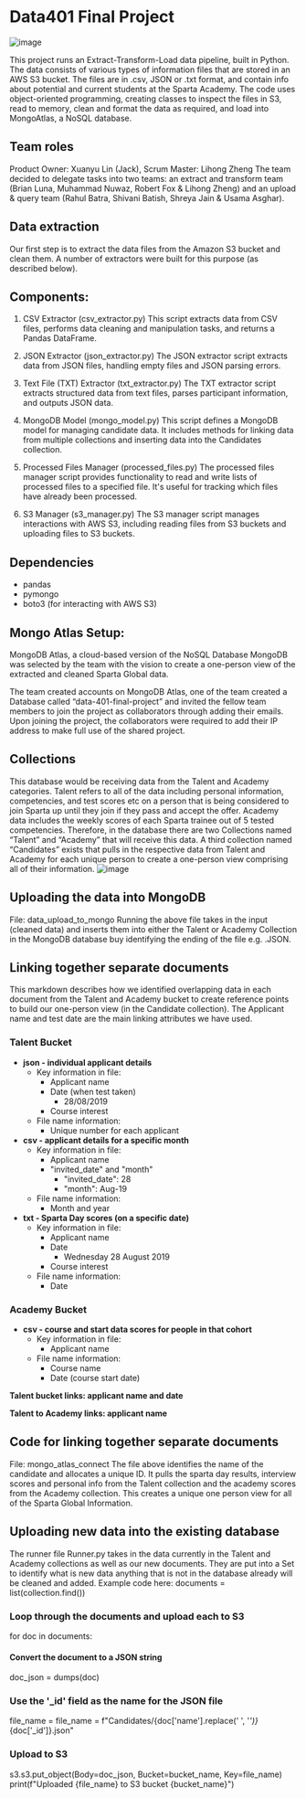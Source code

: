 # Data401 Final Project
![image](https://github.com/robbfox/Data401-proj/assets/65783110/cafb10c2-479d-49a3-8711-4373352d3352)

This project runs an Extract-Transform-Load data pipeline, built in Python. The data consists of various types of information files that are stored in an AWS S3 bucket. The files are in .csv, JSON or .txt format, and contain info about potential and current students at the Sparta Academy. The code uses object-oriented programming, creating classes to inspect the files in S3, read to memory, clean and format the data as required, and load into MongoAtlas, a NoSQL database. 

## Team roles
Product Owner: Xuanyu Lin (Jack), Scrum Master: Lihong Zheng
The team decided to delegate tasks into two teams: an extract and transform team (Brian Luna, Muhammad Nuwaz, Robert Fox & Lihong Zheng) and an upload & query team (Rahul Batra, Shivani Batish, Shreya Jain & Usama Asghar).

## Data extraction
Our first step is to extract the data files from the Amazon S3 bucket and clean them. A number of extractors were built for this purpose (as described below). 

## Components:
1. CSV Extractor (csv_extractor.py)
This script extracts data from CSV files, performs data cleaning and manipulation tasks, and returns a Pandas DataFrame.

2. JSON Extractor (json_extractor.py)
The JSON extractor script extracts data from JSON files, handling empty files and JSON parsing errors.

3. Text File (TXT) Extractor (txt_extractor.py)
The TXT extractor script extracts structured data from text files, parses participant information, and outputs JSON data.

4. MongoDB Model (mongo_model.py)
This script defines a MongoDB model for managing candidate data. It includes methods for linking data from multiple collections and inserting data into the Candidates collection.

5. Processed Files Manager (processed_files.py)
The processed files manager script provides functionality to read and write lists of processed files to a specified file. It's useful for tracking which files have already been processed.

6. S3 Manager (s3_manager.py)
The S3 manager script manages interactions with AWS S3, including reading files from S3 buckets and uploading files to S3 buckets.

## Dependencies
* pandas
* pymongo
* boto3 (for interacting with AWS S3)

## Mongo Atlas Setup:
MongoDB Atlas, a cloud-based version of the NoSQL Database MongoDB was selected by the team with the vision to create a one-person view of the extracted and cleaned Sparta Global data.
 
The team created accounts on MongoDB Atlas, one of the team created a Database called “data-401-final-project” and invited the fellow team members to join the project as collaborators through adding their emails. Upon joining the project, the collaborators were required to add their IP address to make full use of the shared project.
 
## Collections
This database would be receiving data from the Talent and Academy categories. Talent refers to all of the data including personal information, competencies, and test scores etc on a person that is being considered to join Sparta up until they join if they pass and accept the offer. Academy data includes the weekly scores of each Sparta trainee out of 5 tested competencies. Therefore, in the database there are two Collections named “Talent” and “Academy” that will receive this data. A third collection named “Candidates” exists that pulls in the respective data from Talent and Academy for each unique person to create a one-person view comprising all of their information.
![image](https://github.com/robbfox/Data401-proj/assets/65783110/d569666d-784f-4e9e-b7b8-4968bf5b72dc)

## Uploading the data into MongoDB
File: data_upload_to_mongo
Running the above file takes in the input (cleaned data) and inserts them into either the Talent or Academy Collection in the MongoDB database buy identifying the ending of the file e.g. .JSON.

## Linking together separate documents
This markdown describes how we identified overlapping data in each document from the Talent and Academy bucket to create reference points to build our one-person view (in the Candidate collection). The Applicant name and test date are the main linking attributes we have used.

### Talent Bucket
- **json - individual applicant details**
  - Key information in file:
    - Applicant name
    - Date (when test taken)
      - 28/08/2019
    - Course interest
  - File name information:
    - Unique number for each applicant
- **csv - applicant details for a specific month**
  - Key information in file:
    - Applicant name
    - "invited_date" and "month"
      - "invited_date": 28
      - "month": Aug-19
  - File name information:
    - Month and year
- **txt - Sparta Day scores (on a specific date)**
  - Key information in file:
    - Applicant name
    - Date
      - Wednesday 28 August 2019
    - Course interest
  - File name information:
    - Date

### Academy Bucket
- **csv - course and start data scores for people in that cohort**
  - Key information in file:
    - Applicant name
  - File name information:
    - Course name
    - Date (course start date)

**Talent bucket links: applicant name and date**

**Talent to Academy links: applicant name**

## Code for linking together separate documents
File: mongo_atlas_connect
The file above identifies the name of the candidate and allocates a unique ID. It pulls the sparta day results, interview scores and personal info from the Talent collection and the academy scores from the Academy collection. This creates a unique one person view for all of the Sparta Global Information. 


## Uploading new data into the existing database
The runner file Runner.py takes in the data currently in the Talent and Academy collections as well as our new documents. They are put into a Set to identify what is new data anything that is not in the database already will be cleaned and added. 
Example code here: 
documents = list(collection.find())

### Loop through the documents and upload each to S3
for doc in documents:
#### Convert the document to a JSON string
doc_json = dumps(doc)

### Use the '_id' field as the name for the JSON file
file_name = file_name = f"Candidates/{doc['name'].replace(' ', '_')}_{doc['_id']}.json"

### Upload to S3
s3.s3.put_object(Body=doc_json, Bucket=bucket_name, Key=file_name)
print(f"Uploaded {file_name} to S3 bucket {bucket_name}")

